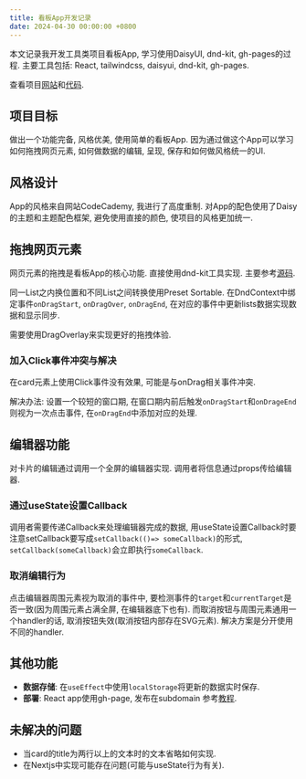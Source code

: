 ```yaml
---
title: 看板App开发记录
date: 2024-04-30 00:00:00 +0800
---
```

本文记录我开发工具类项目看板App, 学习使用DaisyUI, dnd-kit, gh-pages的过程. 主要工具包括: React, tailwindcss, daisyui, dnd-kit, gh-pages.

查看项目[网站](https://kanban.zeeebrag.pro)和[代码](https://github.com/goot4/my-kanban-app).

## 项目目标

做出一个功能完备, 风格优美, 使用简单的看板App. 因为通过做这个App可以学习如何拖拽网页元素, 如何做数据的编辑, 呈现, 保存和如何做风格统一的UI.

## 风格设计

App的风格来自网站CodeCademy, 我进行了高度重制. 对App的配色使用了Daisy的主题和主题配色框架, 避免使用直接的颜色, 使项目的风格更加统一.

## 拖拽网页元素

网页元素的拖拽是看板App的核心功能. 直接使用dnd-kit工具实现. 主要参考[源码](https://codesandbox.io/p/sandbox/lknfe?file=%2Fsrc%2Fapp.js).

同一List之内换位置和不同List之间转换使用Preset Sortable. 在DndContext中绑定事件`onDragStart`, `onDragOver`, `onDragEnd`, 在对应的事件中更新lists数据实现数据和显示同步.

需要使用DragOverlay来实现更好的拖拽体验.

### 加入Click事件冲突与解决

在card元素上使用Click事件没有效果, 可能是与onDrag相关事件冲突.

解决办法: 设置一个较短的窗口期, 在窗口期内前后触发`onDragStart`和`onDrageEnd`则视为一次点击事件, 在`onDragEnd`中添加对应的处理.

## 编辑器功能

对卡片的编辑通过调用一个全屏的编辑器实现. 调用者将信息通过props传给编辑器.

### 通过useState设置Callback

调用者需要传递Callback来处理编辑器完成的数据, 用useState设置Callback时要注意setCallback要写成`setCallback(()=> someCallback)`的形式, `setCallback(someCallback)`会立即执行`someCallback`.

### 取消编辑行为

点击编辑器周围元素视为取消的事件中, 要检测事件的`target`和`currentTarget`是否一致(因为周围元素占满全屏, 在编辑器底下也有). 而取消按钮与周围元素通用一个handler的话, 取消按钮失效(取消按钮内部存在SVG元素). 解决方案是分开使用不同的handler.


## 其他功能

- **数据存储**: 在`useEffect`中使用`localStorage`将更新的数据实时保存.
- **部署**: React app使用gh-page, 发布在subdomain 参考[教程](https://create-react-app.dev/docs/deployment/#step-2-install-gh-pages-and-add-deploy-to-scripts-in-packagejson).

## 未解决的问题

- 当card的title为两行以上的文本时的文本省略如何实现.
- 在Nextjs中实现可能存在问题(可能与useState行为有关).